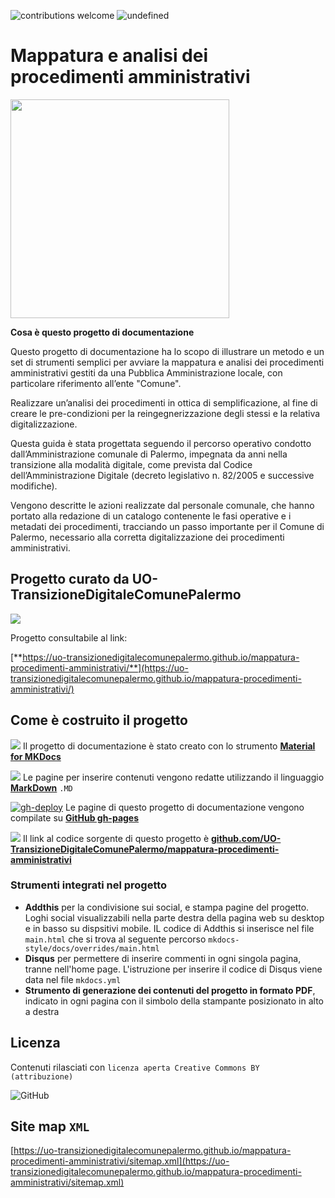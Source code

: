 ![contributions welcome](https://img.shields.io/badge/contributions-welcome-brightgreen.svg?style=flat)
<img alt="undefined" src="https://img.shields.io/github/last-commit/UO-TransizioneDigitaleComunePalermo/mappatura-procedimenti-amministrativi.svg?&label=ultimo_aggiornamento">


# Mappatura e analisi dei procedimenti amministrativi
<img src="https://github.com/UO-TransizioneDigitaleComunePalermo/mappatura-procedimenti-amministrativi/blob/main/docs/img/procedimenti-logo1.png?raw=true" width=350 /> 

**Cosa è questo progetto di documentazione**

Questo progetto di documentazione ha lo scopo di illustrare un metodo e un set di strumenti semplici per avviare la mappatura e analisi dei procedimenti amministrativi gestiti da una Pubblica Amministrazione locale, con particolare riferimento all’ente "Comune".

Realizzare un’analisi dei procedimenti in ottica di semplificazione, al fine di creare le pre-condizioni per la reingegnerizzazione degli stessi e la relativa digitalizzazione.

Questa guida è stata progettata seguendo il percorso operativo condotto dall’Amministrazione comunale di Palermo, impegnata da anni nella transizione alla modalità digitale, come prevista dal Codice dell’Amministrazione Digitale (decreto legislativo n. 82/2005 e successive modifiche).

Vengono descritte le azioni realizzate dal personale comunale, che hanno portato alla redazione di un catalogo contenente le fasi operative e i metadati dei procedimenti, tracciando un passo importante per il Comune di Palermo, necessario alla corretta digitalizzazione dei procedimenti amministrativi.

## Progetto curato da UO-TransizioneDigitaleComunePalermo 
![](https://raw.githubusercontent.com/UO-TransizioneDigitaleComunePalermo/mappatura-procedimenti-amministrativi/main/docs/img/comune-palermo-innovazione.png) 

Progetto consultabile al link: 

[**https://uo-transizionedigitalecomunepalermo.github.io/mappatura-procedimenti-amministrativi/**](https://uo-transizionedigitalecomunepalermo.github.io/mappatura-procedimenti-amministrativi/)


## Come è costruito il progetto 

<img src="https://img.shields.io/badge/Material%20for%20MKDocs-for_publishing_online-blue.svg?style=popout" /> Il progetto di documentazione è stato creato con lo strumento [**Material for MKDocs**](https://squidfunk.github.io/mkdocs-material/)

<img src="https://img.shields.io/badge/MarkDown-for_page_editing-blue.svg?style=popout"> Le pagine per inserire contenuti vengono redatte utilizzando il linguaggio [**MarkDown**](https://cirospat.github.io/cirospataro/risorse-conoscenza/markdown/) `.MD`

[![gh-deploy](https://github.com/UO-TransizioneDigitaleComunePalermo/mappatura-procedimenti-amministrativi/actions/workflows/gh-deploy.yml/badge.svg)](https://github.com/UO-TransizioneDigitaleComunePalermo/mappatura-procedimenti-amministrativi/actions/workflows/gh-deploy.yml) Le pagine di questo progetto di documentazione vengono compilate su [**GitHub gh-pages**](https://squidfunk.github.io/mkdocs-material/publishing-your-site/#with-github-actions)

<img src="https://img.shields.io/badge/GitHub-for_code_setting-blue.svg?style=popout&logo=GitHub"> Il link al codice sorgente di questo progetto è [**github.com/UO-TransizioneDigitaleComunePalermo/mappatura-procedimenti-amministrativi**](https://github.com/UO-TransizioneDigitaleComunePalermo/mappatura-procedimenti-amministrativi)


### Strumenti integrati nel progetto
- **Addthis** per la condivisione sui social, e stampa pagine del progetto. Loghi social visualizzabili nella parte destra della pagina web su desktop e in basso su dispsitivi mobile. IL codice di Addthis si inserisce nel file `main.html` che si trova al seguente percorso `mkdocs-style/docs/overrides/main.html`
- **Disqus** per permettere di inserire commenti in ogni singola pagina, tranne nell'home page. L'istruzione per inserire il codice di Disqus viene data nel file `mkdocs.yml` 
- **Strumento di generazione dei contenuti del progetto in formato PDF**, indicato in ogni pagina con il simbolo della stampante posizionato in alto a destra


## Licenza
Contenuti rilasciati con `licenza aperta Creative Commons BY (attribuzione)`

![GitHub](https://img.shields.io/github/license/UO-TransizioneDigitaleComunePalermo/mappatura-procedimenti-amministrativi)


## Site map `XML`
[https://uo-transizionedigitalecomunepalermo.github.io/mappatura-procedimenti-amministrativi/sitemap.xml](https://uo-transizionedigitalecomunepalermo.github.io/mappatura-procedimenti-amministrativi/sitemap.xml)
